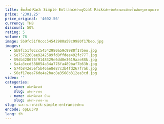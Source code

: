 ```yaml
---
title: ชั้นเสื้อผ้าRack Simple EntranceประตูCoat Racksสําหรับห้องนอนห้องนั่งเล่นหรูหรามุมแขวนกระเป๋าชั้นวางของGM
price: '2301.25'
price_original: '4602.56'
currency: THB
discount: 50%
rating: 5
volume: 76
image: Sb9fc51f0ccc54542980a59c9980f17beo.jpg
images:
  - Sb9fc51f0ccc54542980a59c9980f17beo.jpg
  - Se7572268ae9242589fd8ffdee492fc77T.jpg
  - S9db428676f9148329e6dd0e3619aae88k.jpg
  - Sa4a3ccd588054a34a776fa489baf7b63h.jpg
  - S74b842e5ef5b46ae8e87c3b4fd267f7ak.jpg
  - S6ef17eea76de4a2bac8a3568b312ea3cd.jpg
video: ''
categories:
  - name: เฟอร์นิเจอร์
    slug: เฟอร-เจอร
  - name: เฟอร์นิเจอร์ บ้าน
    slug: เฟอร-เจอร-าน
slug: นเส-อผ-าrack-simple-entranceประต
encode: opLu3PU
lang: th
---
```

  